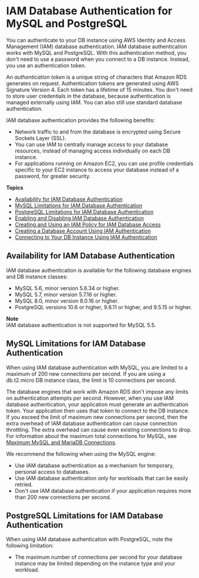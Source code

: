 # IAM Database Authentication for MySQL and PostgreSQL<a name="UsingWithRDS.IAMDBAuth"></a>

You can authenticate to your DB instance using AWS Identity and Access Management \(IAM\) database authentication\. IAM database authentication works with MySQL and PostgreSQL\. With this authentication method, you don't need to use a password when you connect to a DB instance\. Instead, you use an authentication token\.

An *authentication token* is a unique string of characters that Amazon RDS generates on request\. Authentication tokens are generated using AWS Signature Version 4\. Each token has a lifetime of 15 minutes\. You don't need to store user credentials in the database, because authentication is managed externally using IAM\. You can also still use standard database authentication\.

IAM database authentication provides the following benefits:
+ Network traffic to and from the database is encrypted using Secure Sockets Layer \(SSL\)\.
+ You can use IAM to centrally manage access to your database resources, instead of managing access individually on each DB instance\.
+ For applications running on Amazon EC2, you can use profile credentials specific to your EC2 instance to access your database instead of a password, for greater security\.

**Topics**
+ [Availability for IAM Database Authentication](#UsingWithRDS.IAMDBAuth.Availability)
+ [MySQL Limitations for IAM Database Authentication](#UsingWithRDS.IAMDBAuth.ConnectionsPerSecond)
+ [PostgreSQL Limitations for IAM Database Authentication](#UsingWithRDS.IAMDBAuth.LimitsPostgreSQL)
+ [Enabling and Disabling IAM Database Authentication](UsingWithRDS.IAMDBAuth.Enabling.md)
+ [Creating and Using an IAM Policy for IAM Database Access](UsingWithRDS.IAMDBAuth.IAMPolicy.md)
+ [Creating a Database Account Using IAM Authentication](UsingWithRDS.IAMDBAuth.DBAccounts.md)
+ [Connecting to Your DB Instance Using IAM Authentication](UsingWithRDS.IAMDBAuth.Connecting.md)

## Availability for IAM Database Authentication<a name="UsingWithRDS.IAMDBAuth.Availability"></a>

IAM database authentication is available for the following database engines and DB instance classes:
+ MySQL 5\.6, minor version 5\.6\.34 or higher\. 
+ MySQL 5\.7, minor version 5\.7\.16 or higher\. 
+ MySQL 8\.0, minor version 8\.0\.16 or higher\. 
+ PostgreSQL versions 10\.6 or higher, 9\.6\.11 or higher, and 9\.5\.15 or higher\.

**Note**  
IAM database authentication is not supported for MySQL 5\.5\.

## MySQL Limitations for IAM Database Authentication<a name="UsingWithRDS.IAMDBAuth.ConnectionsPerSecond"></a>

When using IAM database authentication with MySQL, you are limited to a maximum of 200 new connections per second\. If you are using a db\.t2\.micro DB instance class, the limit is 10 connections per second\.

The database engines that work with Amazon RDS don't impose any limits on authentication attempts per second\. However, when you use IAM database authentication, your application must generate an authentication token\. Your application then uses that token to connect to the DB instance\. If you exceed the limit of maximum new connections per second, then the extra overhead of IAM database authentication can cause connection throttling\. The extra overhead can cause even existing connections to drop\.  For information about the maximum total connections for MySQL, see [Maximum MySQL and MariaDB Connections](CHAP_Troubleshooting.md#USER_ConnectToInstance.max_connections)\.   

We recommend the following when using the MySQL engine:
+ Use IAM database authentication as a mechanism for temporary, personal access to databases\.
+ Use IAM database authentication only for workloads that can be easily retried\.
+ Don't use IAM database authentication if your application requires more than 200 new connections per second\.

## PostgreSQL Limitations for IAM Database Authentication<a name="UsingWithRDS.IAMDBAuth.LimitsPostgreSQL"></a>

When using IAM database authentication with PostgreSQL, note the following limitation:
+ The maximum number of connections per second for your database instance may be limited depending on the instance type and your workload\.